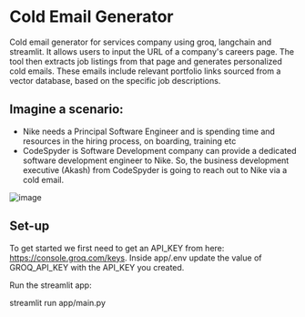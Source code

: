 # Cold Email Generator

Cold email generator for services company using groq, langchain and streamlit. It allows users to input the URL of a company's careers page. The tool then extracts job listings from that page and generates personalized cold emails. These emails include relevant portfolio links sourced from a vector database, based on the specific job descriptions.

## Imagine a scenario:

- Nike needs a Principal Software Engineer and is spending time and resources in the hiring process, on boarding, training etc
- CodeSpyder is Software Development company can provide a dedicated software development engineer to Nike. So, the business development executive (Akash) from CodeSpyder is going to reach out to Nike via a cold email.

![image](https://github.com/user-attachments/assets/4737c2f0-9731-44fd-a0e8-7ba8aa139827)


## Set-up
To get started we first need to get an API_KEY from here: https://console.groq.com/keys. Inside app/.env update the value of GROQ_API_KEY with the API_KEY you created.

Run the streamlit app:

streamlit run app/main.py
